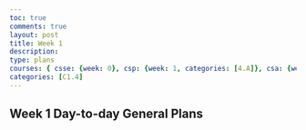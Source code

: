 ```yaml
---
toc: true
comments: true
layout: post
title: Week 1
description:
type: plans
courses: { csse: {week: 0}, csp: {week: 1, categories: [4.A]}, csa: {week: 0} }
categories: [C1.4]
---
```

## Week 1 Day-to-day General Plans 

